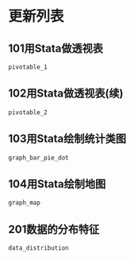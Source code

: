 # 更新列表

## 101用Stata做透视表
	pivotable_1

## 102用Stata做透视表(续)
	pivotable_2

## 103用Stata绘制统计类图
	graph_bar_pie_dot

## 104用Stata绘制地图
	graph_map

## 201数据的分布特征
	data_distribution